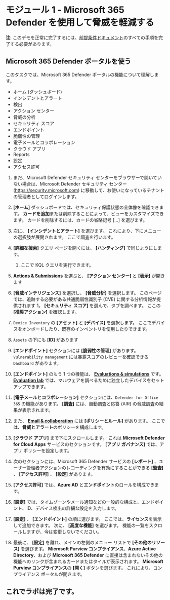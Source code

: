 # モジュール 1 - Microsoft 365 Defender を使用して脅威を軽減する

**注**: このデモを正常に完了するには、[前提条件ドキュメント](00-prerequisites.md)のすべての手順を完了する必要があります。 

## Microsoft 365 Defender ポータルを使う

このタスクでは、Microsoft 365 Defender ポータルの機能について理解します。

- ホーム (ダッシュボード)
- インシデントとアラート
- 検出
- アクション センター
- 脅威の分析
- セキュリティ スコア
- エンドポイント
- 脆弱性の管理
- 電子メールとコラボレーション
- クラウド アプリ
- Reports
- 設定
- アクセス許可

1. まだ、Microsoft Defender セキュリティ センターをブラウザーで開いていない場合は、Microsoft Defender セキュリティ センター (https://security.microsoft.com) に移動して、お使いになっているテナントの管理者としてログインします。

1. **[ホーム]** ダッシュボードでは、セキュリティ保護状態の全体像を確認できます。 **カードを追加**または削除することによって、ビューをカスタマイズできます。 カードを削除するには、カードの省略記号 [...] を選びます。
1. 次に、 **[インシデントとアラート]** を選びます。 これにより、下にメニューの選択肢が展開されます。 ここで調査を行います。
1. **[詳細な捜索]** クエリ ページを開くには、 **[ハンティング]** で同じようにします。 
    1. ここで KQL クエリを実行できます。
1. **[Actions & Submissions](アクションと送信)** を選ぶと、 **[アクション センター]** と **[表示]** が開きます
1. **[脅威インテリジェンス]** を選択し、 **[脅威分析]** を選択します。 このページでは、追跡する必要がある共通脆弱性識別子 (CVE) に関する分析情報が提供されます 1。 **[セキュリティ スコア]** を選んで、タブを調べます。 ここの **[推奨アクション]** を確認します。
1. `Device Inventory` の **[アセット]** と **[デバイス]** を選択します。 ここでデバイスをオンボードしたり、既存のインベントリを使用したりできます。
1. `Assets` の下にも **[ID]** があります
1. **[エンドポイント]** セクションには **[脆弱性の管理]** があります。 `Vulnerability management` には暴露スコアのレビューを確認できる `Dashboard` があります。
1. **[エンドポイント]** のもう 1 つの機能は、 **[Evaluations & simulations](評価とシミュレーション)** です。 **[Evaluation lab](評価ラボ)** では、マルウェアを調べるために独立したデバイスをセットアップできます。
1. **[電子メールとコラボレーション]** セクションには、`Defender for Office 365` の機能があります。 **[調査]** には、自動調査と応答 (AIR) の脅威調査の結果が表示されます。
1. また、 **[Email & collaboration](メールとコラボレーション)** には **[ポリシーとルール]** があります。 ここでは、**脅威とアラート**のポリシーを構成します。
1. **[クラウド アプリ]** まで下にスクロールします。 これは **Microsoft Defender for Cloud Apps** サービスのセクションです。 **[アプリ ガバナンス]** では、アプリ ポリシーを設定します。
1. 次のセクションには、Microsoft 365 Defender サービスの **[レポート]** 、ユーザー管理者アクションのレコーディングを有効にすることができる **[監査]** 、 **[アクセス許可]** 、 **[設定]** があります。
1. **[アクセス許可]** では、**Azure AD** と**エンドポイント**のロールを構成できます。
1. **[設定]** では、タイムゾーンやメール通知などの一般的な構成と、エンドポイント、ID、デバイス検出の詳細な設定を入力します。
1. **[設定]** 、 **[エンドポイント]** の順に選びます。 ここでは、**ライセンス**を表示して追加できます。 次に、 **[高度な機能]** を選びます。 機能の一覧をスクロールしますが、今は変更しないでください。
1. 最後に、 **[設定]** を離れ、メインの左側のメニュー リストで **[その他のリソース]** を選びます。 **Microsoft Purview コンプライアンス**、**Azure Active Directory**、および **Microsoft 365 Defender** に直接は含まれないその他の機能へのリンクが含まれるカードまたはタイルが表示されます。 **Microsoft Purview コンプライアンス**の **[開く]** ボタンを選びます。 これにより、コンプライアンス ポータルが開きます。

## これでラボは完了です。